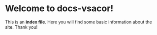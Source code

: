 # Welcome to docs-vsacor!

This is an **index file**. Here you will find some basic information about the site.
Thank you!
